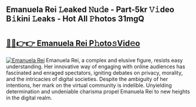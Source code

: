 ## Emanuela Rei 𝙻eaked 𝙽u𝚍e - Part-5kr 𝚅𝚒deo B𝚒kini 𝙻eaks - Hot All 𝙿hotos 31mgQ

# <h2><a href="http://ld4uxq.urlbe.top/?page=Emanuela+Rei">🔗🔗👉👉 Emanuela Rei P𝚑oto𝚜Vid𝚎o</a></h2>

[![Emanuela Rei](https://i.imgur.com/eBuTRDB.gif)](http://ld4uxq.urlbe.top/?page=Emanuela+Rei)
Emanuela Rei, a complex and elusive figure, resists easy understanding. Her innovative way of engaging with online audiences has fascinated and enraged spectators, igniting debates on privacy, morality, and the intricacies of digital societies. Despite the ambiguity of her intentions, her mark on the virtual community is indelible. Unyielding determination and undeniable charisma propel Emanuela Rei to new heights in the digital realm.
